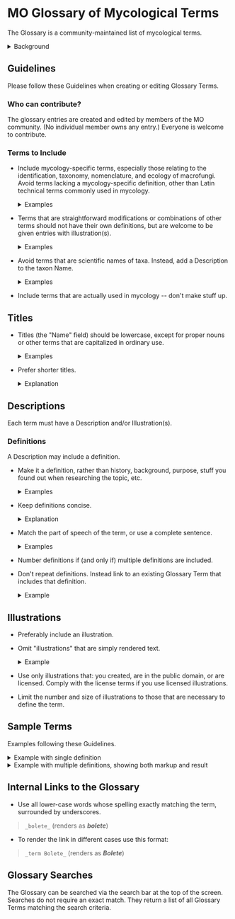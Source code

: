 # MO Glossary of Mycological Terms

The Glossary is a community-maintained list of mycological terms.

<details>
<summary>Background</summary>

The MO Glossary began in 2015 in collaboration with the Rhode Island School of Design;
students from Jean Blackburn’s Scientific Illustration class created
high-quality Creative Commons licensed scientific illustrations
of fungal anatomy terms.

The Glossary has since been improved to:

- support multiple images including both scientific illustrations and example photographs.
- include a search feature; and
- support internal links to terms as part of any Mushroom Observer markup.

One feature that needs discussion is how best to handle translations
of terms and definitions.
Discussion is welcome on the
[Mushroom Observer Google Group]([mo-general@googlegroups.com](https://groups.google.com/g/mo-general)).
You are also welcome to leave comments on the
[unofficial Mushroom Observer Facebook page](https://www.facebook.com/groups/mushroomobserver).
(But note that the Facebook page is not monitored by the MO Development Team.)
</details>

## Guidelines

Please follow these Guidelines when creating or editing Glossary Terms.

### Who can contribute?

The glossary entries are created and edited by members of the MO community.
(No individual member owns any entry.) Everyone is welcome to contribute.

### Terms to Include

- Include mycology-specific terms,
   especially those relating to
   the identification, taxonomy, nomenclature, and ecology of macrofungi.
   Avoid terms lacking a mycology-specific definition, other than
   Latin technical terms commonly used in mycology.
   <details>
   <summary>Examples</summary>

   good: `aborts`. (Mycological definition differs from the ordinary English meaning.)

   good: `abaxial`. (Latin technical term commonly used in mycology)

   good: `character`.

   good: `club fungi`

   bad: `abraded` (An  English word lacking a mycology-specific definition.)

   bad: `Cell`

   bad: `Cell Biology`

   bad: `Chemical Species`

   bad: `Chirality`

   bad: `Climate Change`

   bad: `rhombus`

   bad: `Science`

   bad: `Scientific Methodology`

   </details>

- Terms that are straightforward modifications or combinations of other terms
   should not have their own definitions,
   but are welcome to be given entries with illustration(s).

   <details>
   <summary>Examples</summary>

   bad:  `Lamellae Edge With Gelatinous, Separable Layer`

   bad:  `Oblong With Median Constriction`

   bad:  `Round To Angular Pores`

   bad:  `Transition Between Hymeniderm And Epithelium`

   good: `Lugol's Solution`

   good: `adnate`
   (plus exampble showing adnate gills)
   </details>

- Avoid terms that are scientific names of taxa.
   Instead, add a Description to the taxon Name.

   <details>
   <summary>Examples</summary>

   bad:  `Agaricales`

   bad:  `Basidiomycota`

   bad: `Eukarya`

   good: `bolete`
   </details>

- Include terms that are actually used in mycology -- don't make stuff up.

## Titles

- Titles (the "Name" field) should be lowercase, except for proper nouns or
   other terms that are capitalized in ordinary use.
   <details>
   <summary>Examples</summary>
   <div style="background-color: rgb(80, 80, 80);">

   bad:  `Bolete`

   good: `bolete`

   good: `RPB2`
   </div>
   </details>

- Prefer shorter titles.
   <details>
   <summary>Explanation</summary>
  Improves readibility, functionality, and performance, and
  is kinder to users with small screens.
   </details>

## Descriptions

Each term must have a Description and/or Illustration(s).

### Definitions

A Description may include a definition.

- Make it a definition, rather than history, background, purpose,
  stuff you found out when researching the topic, etc.

   <details>
   <summary>Examples</summary>
   <div style="background-color: rgb(80, 80, 80);">

   ```text
      bad:  Casing Layer
            1. When mushrooms are cultivated indoors or outdoors,
            they are often developed using a layered system involving a variety of
            potential materials. The casing layer is the top-most layer which
            covers all of the layers. It can be composed of moist materials such
            as peat, gypsum, vermiculite, and/or several other optional materials.
            This moisture-promoting layer dramatically enhances mushroom formation
            as well as more abundant mushroom growth in most cultivated species.
            Some mushroom species require a casing layer in order to fruit,
            or to fruit with any significance.

      good: Casing Layer
            The top layer of material used in indoor mushroom cultivation.
   ```

   </div>
   </details>

- Keep definitions concise.

   <details>
   <summary>Explanation</summary>
  Improves readibility, functionality, and performance, and
  is kinder to users with small screens.
   </details>

- Match the part of speech of the term, or use a complete sentence.

   <details>
   <summary>Examples</summary>
  A definition for a noun might begin with "A sterile cell that..."
  One for an adjective might begin with "Bearing cystidia that..."
   </details>
- Number definitions if (and only if) multiple definitions are included.

- Don't repeat definitions. Instead link to an existing Glossary Term
  that includes that definition.
  <details>
  <summary>Example</summary>

  bad:

  ```text
        Spiciform:

           1. Exhibiting spike-shaped projections.

        Spicules:

        (Spiculate, Spiculose, Spiculum)

           2. Exhibiting many small spines.

           3. Small spikes.
  ```

  good:

  ```text
        spiciform:

           Having _spicules_.

        spicules:

           (spiculate, spiculose, spiculum, spiciform)

           Small spikes or spines.
  ```

  </details>

## Illustrations

- Preferably include an illustration.
- Omit "illustrations" that are simply rendered text.
  <details>
  <summary>Example</summary>

   ![Alt text](glossary_text_only_illustration.png)

  </details>

- Use only illustrations that:
   you created,
   are in the public domain, or
   are licensed.
   Comply with the license terms if you use licensed illustrations.
- Limit the number and size of illustrations
   to those that are necessary to define the term.

## Sample Terms

Examples following these Guidelines.

<details>
  <summary>Example with single definition</summary>

  ![Alt text](glossary_sample_entry_glandular_dots_rendered.png)

</details>

<details>
  <summary>Example with multiple definitions, showing both markup and result</summary>

### Textile markup

  ![Alt text](glossary_sample_entry_bolete_textile.png)

### Rendered result

![Alt text](glossary_sample_entry_bolete_rendered.png)

</details>

## Internal Links to the Glossary

- Use all lower-case words whose spelling exactly matching the term,
  surrounded by underscores.

>`_bolete_` (renders as ***bolete***)

- To render the link in different cases use this format:

>`_term Bolete_` (renders as ***Bolete***)

## Glossary Searches

The Glossary can be searched via the search bar at the top of the screen.
Searches do not require an exact match. They return a list of all
Glossary Terms matching the search criteria.
